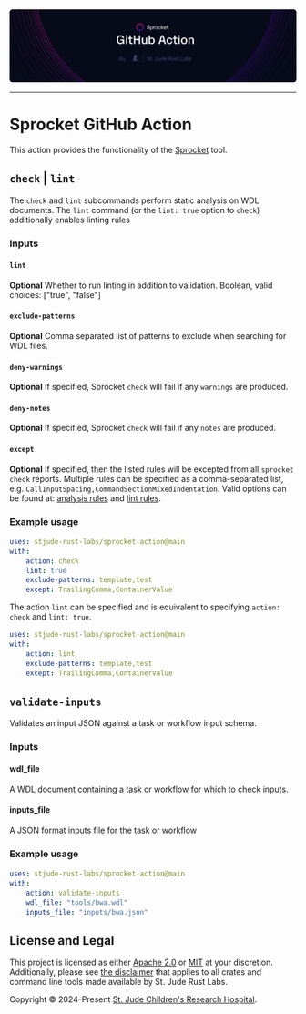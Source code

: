 <img style="margin: 0px" alt="Repository Header Image" src="./assets/header-action.png" />
<hr/>

# Sprocket GitHub Action

This action provides the functionality of the [Sprocket](https://github.com/stjude-rust-labs/sprocket) tool.

## `check` | `lint`

The `check` and `lint` subcommands perform static analysis on WDL documents. The `lint` command (or the `lint: true` option to `check`) additionally enables linting rules

### Inputs

#### `lint`

**Optional** Whether to run linting in addition to validation. Boolean, valid choices: ["true", "false"]

#### `exclude-patterns`

**Optional** Comma separated list of patterns to exclude when searching for WDL files.

#### `deny-warnings`

**Optional** If specified, Sprocket `check` will fail if any `warnings` are produced.

#### `deny-notes`

**Optional** If specified, Sprocket `check` will fail if any `notes` are produced.

#### `except`

**Optional** If specified, then the listed rules will be excepted from all `sprocket check` reports. Multiple rules can be specified as a comma-separated list, e.g. `CallInputSpacing,CommandSectionMixedIndentation`. Valid options can be found at: [analysis rules](https://github.com/stjude-rust-labs/wdl/blob/main/wdl-analysis/RULES.md) and [lint rules](https://github.com/stjude-rust-labs/wdl/blob/main/wdl-lint/RULES.md).

### Example usage

```yaml
uses: stjude-rust-labs/sprocket-action@main
with:
    action: check
    lint: true
    exclude-patterns: template,test
    except: TrailingComma,ContainerValue
```

The action `lint` can be specified and is equivalent to specifying `action: check` and `lint: true`.

```yaml
uses: stjude-rust-labs/sprocket-action@main
with:
    action: lint
    exclude-patterns: template,test
    except: TrailingComma,ContainerValue
```

## `validate-inputs`

Validates an input JSON against a task or workflow input schema.

### Inputs

#### wdl_file

A WDL document containing a task or workflow for which to check inputs.

#### inputs_file

A JSON format inputs file for the task or workflow

### Example usage

```yaml
uses: stjude-rust-labs/sprocket-action@main
with:
    action: validate-inputs
    wdl_file: "tools/bwa.wdl"
    inputs_file: "inputs/bwa.json"
```

## License and Legal

This project is licensed as either [Apache 2.0][license-apache] or
[MIT][license-mit] at your discretion. Additionally, please see [the
disclaimer](https://github.com/stjude-rust-labs#disclaimer) that applies to all
crates and command line tools made available by St. Jude Rust Labs.

Copyright © 2024-Present [St. Jude Children's Research Hospital](https://github.com/stjude).

[license-apache]: https://github.com/stjude-rust-labs/sprocket-action/blob/main/LICENSE-APACHE
[license-mit]: https://github.com/stjude-rust-labs/sprocket-action/blob/main/LICENSE-MIT
